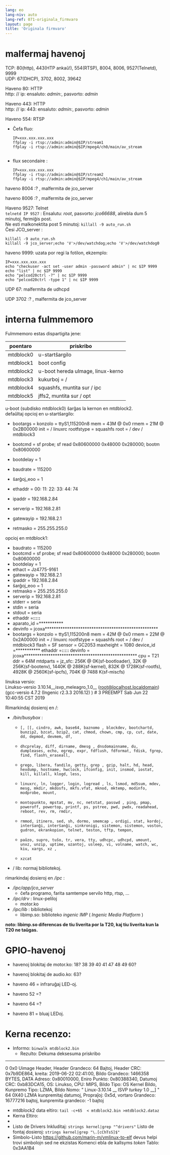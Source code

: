 ```yaml
---
lang: eo
lang-niv: auto
lang-ref: 071-originala_firmvaro
layout: page
title: 'Originala firmvaro'
---
```


# malfermaj havenoj

TCP: 80(http), 443(HTP ankaŭ!), 554(RTSP), 8004, 8006, 9527(Telnetd), 9999  
UDP: 67(DHCP), 3702, 8002, 39642

Haveno 80: HTTP  
http: // ip: ensaluto: _admin:_, pasvorto: _admin_

Haveno 443: HTTP  
http: // ip: 443: ensaluto: _admin:_, pasvorto: _admin_

Haveno 554: RTSP  
* Ĉefa fluo: 


    ```
    IP=xxx.xxx.xxx.xxx
    ffplay -i rtsp://admin:admin@$IP/stream1
    ffplay -i rtsp://admin:admin@$IP/mpeg4/ch0/main/av_stream


    ```
* flux secondaire :


    ```
    IP=xxx.xxx.xxx.xxx
    ffplay -i rtsp://admin:admin@$IP/stream2
    ffplay -i rtsp://admin:admin@$IP/mpeg4/ch1/main/av_stream
    ````

haveno 8004 :? , malfermita de jco_server


haveno 8006 :? , malfermita de jco_server



Haveno 9527: Telnet  
`telnetd IP 9527` : Ensalutu: _root_, pasvorto: _jco66688_, alirebla dum 5 minutoj, fermiĝis post.  
Ne esti malkonektita post 5 minutoj: `killall -9 auto_run.sh`  
Ĉesi JCO_server : 
 

```
killall -9 auto_run.sh
killall -9 jco_server;echo 'V'>/dev/watchdog;echo 'V'>/dev/watchdog0
```

haveno 9999: uzata por regi la fotilon, ekzemplo:

```
IP=xxx.xxx.xxx.xxx
echo "checkuser -act set -user admin -password admin" | nc $IP 9999
echo "list" | nc $IP 9999
echo "pelcod20ctrl -?" | nc $IP 9999
echo "pelcod20ctrl -type 1" | nc $IP 9999
```

UDP 67: malfermita de udhcpd

UDP 3702 :? , malfermita de jco_server



# interna fulmmemoro
Fulmmemoro estas dispartigita jene:

poentaro | priskribo |
--- | --- |
mtdblock0 | u-startŝargilo |
mtdblock1 | boot config |
mtdblock2 | u-boot hereda uImage, linux-kerno |
mtdblock3 | kukurboj = / |
mtdblock4 | squashfs, muntita sur / ipc |
mtdblock5 | jffs2, muntita sur / opt |

u-boot (subdisko mtdblock0) ŝarĝas la kernon en mtdblock2.  
defaŭltaj opcioj en u-startŝargilo:  
* bootargs = konzolo = ttyS1,115200n8 mem = 43M @ 0x0 rmem = 21M @ 0x2B00000 init = / linuxrc rootfstype = squashfs root = / dev / mtdblock3

* bootcmd = sf probe; sf read 0x80600000 0x48000 0x280000; bootm 0x80600000

* bootdelay = 1

* baudrate = 115200

* ŝarĝoj\_eoo = 1

* ethaddr = 00: 11: 22: 33: 44: 74

* ipaddr = 192.168.2.84

* serverip = 192.168.2.81

* gatewayip = 192.168.2.1

* retmasko = 255.255.255.0


opcioj en mtdblock1:
* baudrato = 115200
* bootcmd = sf probe; sf read 0x80600000 0x48000 0x280000; bootm 0x80600000
* bootdelay = 1
* ethact = Jz4775-9161
* gatewayip = 192.168.2.1
* ipaddr = 192.168.2.84
* ŝarĝoj\_eoo = 1
* retmasko = 255.255.255.0
* serverip = 192.168.2.81
* stderr = seria
* stdin = seria
* stdout = seria
* ethaddr =**:**:**:**:**:**
* aparato\_id =***********
* devinfo = jcoxa***************************************************
* bootargs = konzolo = ttyS1,115200n8 mem = 42M @ 0x0 rmem = 22M @ 0x2A00000 init = / linuxrc rootfstype = squashfs root = / dev / mtdblock3 flash = SF sensor = GC2053 maxheight = 1080 device\_id =*********** ethaddr =**:**:**:**:**:** devinfo = jcoxa*************************************************** cpu = T21 ddr = 64M mtdparts = jz\_sfc: 256K @ 0K(sf-bootloader), 32K @ 256K(sf-bootenv), 1440K @ 288K(sf-kernel), 832K @ 1728K(sf-rootfs), 4928K @ 2560K(sf-ipcfs), 704K @ 7488 K(sf-miscfs)


linuksa versio:  
Linukso-versio 3.10.14\_\_isvp\_meleagro\_1.0\_\_ (root@localhost.localdomain) (gcc-versio 4.7.2 (Ingenic r2.3.3 2016.12) ) # 3 PREEMPT Sab Jun 22 10:40:55 CST 2019


Rimarkindaj dosieroj en /:
* _/bin/busybox_ : 
  *     [, [[, cindro, awk, base64, baznomo , blockdev, bootchartd, bunzip2, bzcat, bzip2, cat, chmod, chown, cmp, cp, cut, date, dd, depmod, devmem, df,
  *     dhcprelay, diff, dirname, dmesg , dnsdomainname, du, dumpleases, echo, egrep, expr, fdflush, fdformat, fdisk, fgrep, find, flash\_eraseall,
  *     grego, libera, fandilo, getty, grep , gzip, halt, hd, head, hexdump, hostname, hwclock, ifconfig, init, insmod, iostat, kill, killall, klogd, less,
  *     linuxrc, ln, logger, login, logread , ls, lsmod, md5sum, mdev, mesg, mkdir, mkdosfs, mkfs.vfat, mknod, mktemp, modinfo, modprobe, mount,
  *     montopunkto, mpstat, mv, nc, netstat, passwd , ping, pmap, poweroff, powertop, printf, ps, pstree, pwd, pwdx, readahead, reboot, rev, rm, rmdir,
  *     rmmod, itinero, sed, sh, dormo, smemcap , ordigi, stat, kordoj, interŝanĝi, interŝanĝi, sinkronigi, sistemon, sistemon, voston, gudron, ekrankopion, telnet, teston, tftp, tempon,
  *     paŭzo, supro, tuŝo, tr, vera, tty, udhcpc, udhcpd, umount, unxz, unzip, uptime, uzantoj, usleep, vi, volname, watch, wc, kiu, xargs, xz ,
  *     xzcat

* / lib: normaj bibliotekoj.


rimarkindaj dosieroj en _/ipc_ :
* _/ipc/app/jco\_server_
  * ĉefa programo, farita samtempe servilo http, rtsp, ...
* _/ipc/drv_ : linux-peliloj
  * motor.ko
* _/ipc/lib_ : bibliotekoj
  * libimp.so: biblioteko _ingenic_ _IMP_ ( _Ingenic Media Platform_ )


**noto: libimp.so diferencas de tiu liverita por la T20, kaj tiu liverita kun la T20 ne taŭgas.**

# GPIO-havenoj

* havenoj blokitaj de motor.ko: 18? 38 39 40 41 47 48 49 60?

* havenoj blokitaj de audio.ko: 63?

* haveno 46 = infraruĝaj LED-oj.

* haveno 52 =?

* haveno 64 =?

* haveno 81 = bluaj LEDoj.


# Kerna recenzo:
*  Informo: 
     `binwalk mtdblock2.bin` 
     *  Rezulto: 
 Dekuma deksesuma priskribo 
--------------------------------------------------------------------------------
0 0x0 Uimage Header, Header Grandeco: 64 Bajtoj, Header CRC: 0x7b9DE864, kreita: 2019-06-22 02:41:00, Bildo Grandeco: 1466358 BYTES, DATA Adreso: 0x80010000, Eniro Punkto: 0x80388340, Datumoj CRC: 0xb83DCA15, OS: Linukso, CPU: MIPS, Bildo Tipo: OS Kernel Bildo, Kunpremo Tipo: LZMA, Bildo Nomo:  " Linux-3.10.14 __ ISVP _turkey_ 1.0 __] " 
 64 0X40 LZMA kunpremitaj datumoj, Propraĵoj: 0x5d, vortaro Grandeco: 16777216 bajtoj, kunpremita grandeco: -1 bajtoj 

*  mtdblock2 data eltiro: 
     `tail -c+65  < mtdblock2.bin >mtdblock2.dataz` 
 *  Kerna Eltiro: 
 *  
 *  Listo de Drivers Inkluditaj: 
     `strings kernel|grep "^drivers"` 
 <H21 > Listo de fontaj dosieroj: 
     `strings kernel|grep "\.[cChTsS]$"` 
 *  Simbolo-Listo 
 https://github.com/marin-m/vmlinux-to-elf devus helpi trovi simbolojn sed ne ekzistas <H33 > Komenci ebla de kallsyms _token_ Tablo: 0x3AA1B4 
